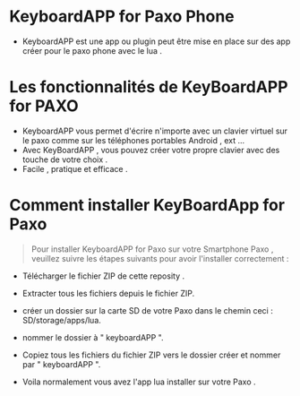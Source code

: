 # KeyboardAPP for Paxo Phone

- KeyboardAPP est une app ou plugin peut être mise en place sur des app créer pour le paxo phone avec le lua .

# Les fonctionnalités de KeyBoardAPP for PAXO

- KeyboardAPP vous permet d'écrire n'importe avec un clavier virtuel sur le paxo comme sur les téléphones portables Android , ext ...
- Avec KeyBoardAPP , vous pouvez créer votre propre clavier avec des touche de votre choix .
- Facile , pratique et efficace .

# Comment installer KeyBoardApp for Paxo 

> Pour installer KeyboardAPP for Paxo sur votre Smartphone Paxo , veuillez suivre les étapes suivants pour avoir l'installer correctement :

- Télécharger le fichier ZIP de cette reposity .
- Extracter tous les fichiers depuis le fichier ZIP.
- créer un dossier sur la carte SD de votre Paxo dans le chemin ceci : SD/storage/apps/lua.
- nommer le dossier à " keyboardAPP ".
- Copiez tous les fichiers du fichier ZIP vers le dossier créer et nommer par " keyboardAPP ".

-   Voila normalement vous avez l'app lua installer sur votre Paxo .
